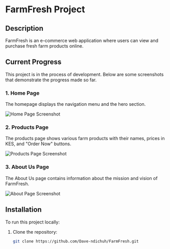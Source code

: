 # FarmFresh Project

## Description
FarmFresh is an e-commerce web application where users can view and purchase fresh farm products online.

## Current Progress
This project is in the process of development. Below are some screenshots that demonstrate the progress made so far.

### 1. Home Page
The homepage displays the navigation menu and the hero section.

![Home Page Screenshot](https://raw.githubusercontent.com/Dave-ndichuh/FarmFresh/main/images/home.png)

### 2. Products Page
The products page shows various farm products with their names, prices in KES, and "Order Now" buttons.

![Products Page Screenshot](https://raw.githubusercontent.com/Dave-ndichuh/FarmFresh/main/images/product.png)

### 3. About Us Page
The About Us page contains information about the mission and vision of FarmFresh.

![About Page Screenshot](https://raw.githubusercontent.com/Dave-ndichuh/FarmFresh/main/images/about.png)

## Installation

To run this project locally:

1. Clone the repository:
   ```bash
   git clone https://github.com/Dave-ndichuh/FarmFresh.git
